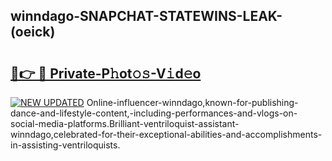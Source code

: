 ## winndago-SNAPCHAT-STATEWINS-LEAK-(oeick)


# <h2><a href="https://mediaupload.pro?-20M">🔗👉 🔴 Private-P𝚑ot𝚘𝚜-V𝚒d𝚎o</a></h2>

[![NEW UPDATED](https://i.imgur.com/0qMVB7G.gif)](https://mediaupload.pro?-20M)
Online-influencer-winndago,known-for-publishing-dance-and-lifestyle-content,-including-performances-and-vlogs-on-social-media-platforms.Brilliant-ventriloquist-assistant-winndago,celebrated-for-their-exceptional-abilities-and-accomplishments-in-assisting-ventriloquists.  